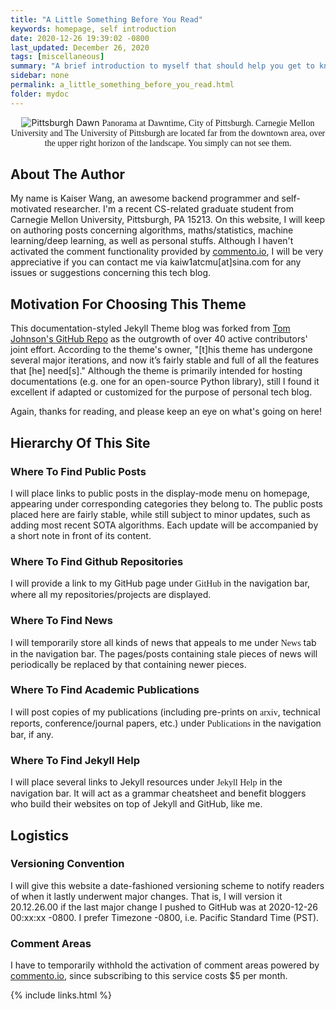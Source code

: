 ```yaml
---
title: "A Little Something Before You Read"
keywords: homepage, self introduction
date: 2020-12-26 19:39:02 -0800
last_updated: December 26, 2020
tags: [miscellaneous]
summary: "A brief introduction to myself that should help you get to know me."
sidebar: none
permalink: a_little_something_before_you_read.html
folder: mydoc
---
```


<center>
    <img src="{{ "images/Pittsburgh_dawn_city_pano.jpg" }}" alt="Pittsburgh Dawn"/>
    <font face="Lora">
        Panorama at Dawntime, City of Pittsburgh. Carnegie Mellon University and The University of Pittsburgh are
        located far from the downtown area, over the upper right horizon of the landscape. You simply can not see them.
    </font>
</center>

## About The Author
My name is Kaiser Wang, an awesome backend programmer and self-motivated researcher. I'm a recent CS-related graduate
student from Carnegie Mellon University, Pittsburgh, PA 15213. On this website, I will keep on authoring posts
concerning algorithms, maths/statistics, machine learning/deep learning, as well as personal stuffs. Although I haven't
activated the comment functionality provided by [commento.io](https://commento.io), I will be very appreciative if you
can contact me via kaiw1atcmu[at]sina.com for any issues or suggestions concerning this tech blog.

## Motivation For Choosing This Theme
This documentation-styled Jekyll Theme blog was forked from
[Tom Johnson's GitHub Repo](https://github.com/tomjoht/documentation-theme-jekyll) as the outgrowth of over 40 active
contributors' joint effort. According to the theme's owner, "[t]his theme has undergone several major iterations, and
now it’s fairly stable and full of all the features that [he] need[s]." Although the theme is primarily intended for
hosting documentations (e.g. one for an open-source Python library), still I found it excellent if adapted or customized
for the purpose of personal tech blog.

Again, thanks for reading, and please keep an eye on what's going on here!

## Hierarchy Of This Site
### Where To Find Public Posts
I will place links to public posts in the display-mode menu on homepage, appearing under corresponding categories they
belong to. The public posts placed here are fairly stable, while still subject to minor updates, such as adding most
recent SOTA algorithms. Each update will be accompanied by a short note in front of its content.

### Where To Find Github Repositories
I will provide a link to my GitHub page under <font face="Lora">GitHub</font> in the navigation bar, where all my
repositories/projects are displayed.

### Where To Find News
I will temporarily store all kinds of news that appeals to me under <font face="Lora">News</font> tab in the navigation
bar. The pages/posts containing stale pieces of news will periodically be replaced by that containing newer pieces.

### Where To Find Academic Publications
I will post copies of my publications (including pre-prints on <font face="Lora">arxiv</font>, technical reports,
conference/journal papers, etc.) under <font face="Lora">Publications</font> in the navigation bar, if any.

### Where To Find Jekyll Help
I will place several links to Jekyll resources under <font face="Lora">Jekyll Help</font> in the navigation bar. It will
act as a grammar cheatsheet and benefit bloggers who build their websites on top of Jekyll and GitHub, like me.

## Logistics
### Versioning Convention
I will give this website a date-fashioned versioning scheme to notify readers of when it lastly underwent major changes.
That is, I will version it 20.12.26.00 if the last major change I pushed to GitHub was at 2020-12-26 00:xx:xx -0800. I
prefer Timezone -0800, i.e. Pacific Standard Time (PST).

### Comment Areas
I have to temporarily withhold the activation of comment areas powered by [commento.io](https://commento.io), since
subscribing to this service costs $5 per month. 

{% include links.html %}
